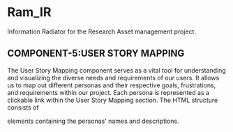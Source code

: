 # Ram_IR
Information Radiator for the Research Asset management project.

<h2>COMPONENT-5:USER STORY MAPPING</h2>

The User Story Mapping component serves as a vital tool for understanding and visualizing the diverse needs and requirements of our users. It allows us to map out different personas and their respective goals, frustrations, and requirements within our project.
Each persona is represented as a clickable link within the User Story Mapping section. The HTML structure consists of <div> elements containing the personas' names and descriptions.